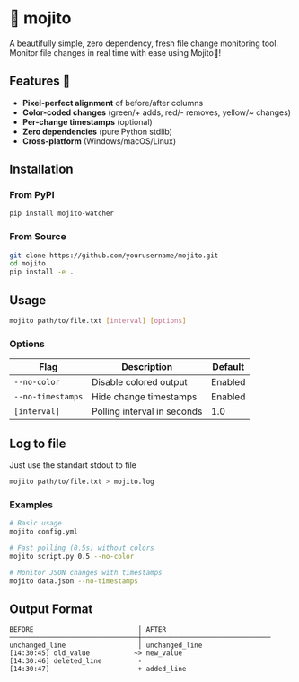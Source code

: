 # 🍹 mojito

A beautifully simple, zero dependency, fresh file change monitoring tool. Monitor file changes in real time with ease using Mojito🍹!

## Features 🌿

- **Pixel-perfect alignment** of before/after columns
- **Color-coded changes** (green/+ adds, red/- removes, yellow/~ changes)
- **Per-change timestamps** (optional)
- **Zero dependencies** (pure Python stdlib)
- **Cross-platform** (Windows/macOS/Linux)

## Installation

### From PyPI
```bash
pip install mojito-watcher
```

### From Source
```bash
git clone https://github.com/yourusername/mojito.git
cd mojito
pip install -e .
```

## Usage

```bash
mojito path/to/file.txt [interval] [options]
```

### Options
| Flag               | Description                          | Default |
|--------------------|--------------------------------------|---------|
| `--no-color`       | Disable colored output               | Enabled |
| `--no-timestamps`  | Hide change timestamps               | Enabled |
| `[interval]`       | Polling interval in seconds          | 1.0     |

## Log to file

Just use the standart stdout to file
```bash
mojito path/to/file.txt > mojito.log
```

### Examples
```bash
# Basic usage
mojito config.yml

# Fast polling (0.5s) without colors
mojito script.py 0.5 --no-color

# Monitor JSON changes with timestamps
mojito data.json --no-timestamps
```

## Output Format

```
BEFORE                          │ AFTER
────────────────────────────────┼────────────────────────────────
unchanged_line                  │ unchanged_line
[14:30:45] old_value           ~> new_value
[14:30:46] deleted_line         - 
[14:30:47]                      + added_line
```

